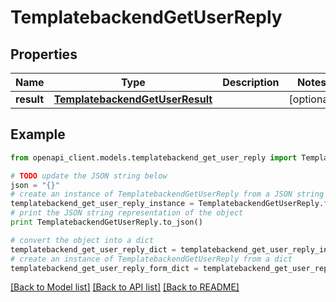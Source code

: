 # TemplatebackendGetUserReply


## Properties
Name | Type | Description | Notes
------------ | ------------- | ------------- | -------------
**result** | [**TemplatebackendGetUserResult**](TemplatebackendGetUserResult.md) |  | [optional] 

## Example

```python
from openapi_client.models.templatebackend_get_user_reply import TemplatebackendGetUserReply

# TODO update the JSON string below
json = "{}"
# create an instance of TemplatebackendGetUserReply from a JSON string
templatebackend_get_user_reply_instance = TemplatebackendGetUserReply.from_json(json)
# print the JSON string representation of the object
print TemplatebackendGetUserReply.to_json()

# convert the object into a dict
templatebackend_get_user_reply_dict = templatebackend_get_user_reply_instance.to_dict()
# create an instance of TemplatebackendGetUserReply from a dict
templatebackend_get_user_reply_form_dict = templatebackend_get_user_reply.from_dict(templatebackend_get_user_reply_dict)
```
[[Back to Model list]](../README.md#documentation-for-models) [[Back to API list]](../README.md#documentation-for-api-endpoints) [[Back to README]](../README.md)


